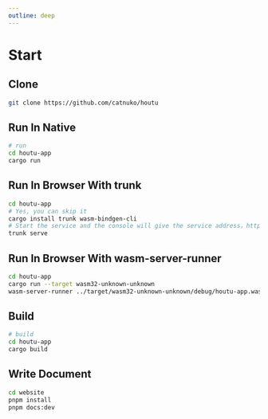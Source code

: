 ```yaml
---
outline: deep
---
```



# Start

## Clone
```bash
git clone https://github.com/catnuko/houtu
```

## Run In Native
```bash
# run
cd houtu-app
cargo run
```

## Run In Browser With trunk
```bash
cd houtu-app
# Yes, you can skip it
cargo install trunk wasm-bindgen-cli
# Start the service and the console will give the service address，http://127.0.0.1:8080
trunk serve
```

## Run In Browser With wasm-server-runner
```bash
cd houtu-app
cargo run --target wasm32-unknown-unknown
wasm-server-runner ../target/wasm32-unknown-unknown/debug/houtu-app.wasm
```

## Build
```bash
# build
cd houtu-app
cargo build
```

## Write Document
```bash
cd website
pnpm install
pnpm docs:dev
```